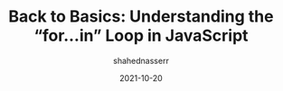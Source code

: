 ---
author: shahednasserr
date: 2021-10-20
publisher: sitepointdotcom
tags:
  - javascript
target_url: https://www.sitepoint.com/javascript-for-in-loop-basics/
title: "Back to Basics: Understanding the “for…in” Loop in JavaScript"
---